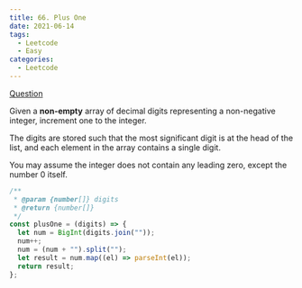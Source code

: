 ```yaml
---
title: 66. Plus One
date: 2021-06-14
tags:
  - Leetcode
  - Easy
categories:
  - Leetcode
---
```


[Question](https://leetcode.com/problems/plus-one/)

Given a **non-empty** array of decimal digits representing a non-negative integer, increment one to the integer.

The digits are stored such that the most significant digit is at the head of the list, and each element in the array contains a single digit.

You may assume the integer does not contain any leading zero, except the number 0 itself.

```js
/**
 * @param {number[]} digits
 * @return {number[]}
 */
const plusOne = (digits) => {
  let num = BigInt(digits.join(""));
  num++;
  num = (num + "").split("");
  let result = num.map((el) => parseInt(el));
  return result;
};
```
